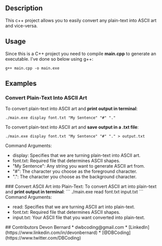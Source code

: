 ## Description
This c++ project allows you to easily convert any plain-text into ASCII art and vice-versa.

## Usage
Since this is a C++ project you need to compile <b>main.cpp</b> to generate an executable. I've done so below using g++:
```
g++ main.cpp -o main.exe
```
## Examples
### Convert Plain-Text Into ASCII Art
To convert plain-text into ASCII art and <b>print output in terminal</b>:
```
./main.exe display font.txt "My Sentence" "#" "."
```
To convert plain-text into ASCII art and <b>save output in a .txt file</b>:
```
./main.exe display font.txt "My Sentence" "#" "." > output.txt
```
Command Arguments:
<ul>
	<li>display: Specifies that we are turning plain-text into ASCII art.</li>
	<li>font.txt: Required file that determines ASCII shapes.</li>
	<li>"My Sentence": Any string you want to generate ASCII art from.</li>
	<li>"#": The character you choose as the foreground character.</li>
	<li>".": The character you choose as the background character.</li>
</ul>
### Convert ASCII Art into Plain-Text:
To convert ASCII art into plain-text and <b>print output in terminal</b>:
```
./main.exe read font.txt input.txt
```
Command Arguments:
<ul>
	<li>read: Specifies that we are turning ASCII art into plain-text.</li>
	<li>font.txt: Required file that determines ASCII shapes.</li>
	<li>input.txt: Your ASCII file that you want converted into plain-text.</li>
</ul>
## Contributors
Devon Bernard
* dwbcoding@gmail.com
* [LinkedIn](https://www.linkedin.com/in/devonbernard)
* [@DBCoding](https://www.twitter.com/DBCoding)
